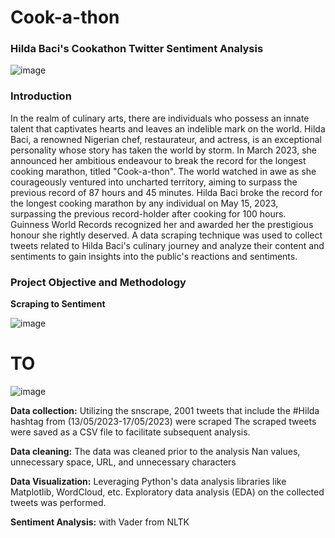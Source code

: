 # Cook-a-thon
### Hilda Baci's Cookathon Twitter Sentiment Analysis
 ![image](https://github.com/Egunjobi-Tunde/Cook-a-thon/assets/105982006/2dcd8050-e5ad-4d28-a57d-c35e95d45475)
### Introduction
In the realm of culinary arts, there are individuals who possess an innate talent that captivates hearts and leaves an indelible mark on the world. Hilda Baci, a renowned Nigerian chef, restaurateur, and actress, is an exceptional personality whose story has taken the world by storm. In March 2023, she announced her ambitious endeavour to break the record for the longest cooking marathon, titled "Cook-a-thon". The world watched in awe as she courageously ventured into uncharted territory, aiming to surpass the previous record of 87 hours and 45 minutes. Hilda Baci broke the record for the longest cooking marathon by any individual on May 15, 2023, surpassing the previous record-holder after cooking for 100 hours. Guinness World Records recognized her and awarded her the prestigious honour she rightly deserved.
A data scraping technique was used to collect tweets related to Hilda Baci's culinary journey and analyze their content and sentiments to gain insights into the public's reactions and sentiments.
### Project Objective and Methodology
**Scraping to Sentiment**

![image](https://github.com/Egunjobi-Tunde/Cook-a-thon/assets/105982006/fa442d92-f15e-49c0-b0c9-c65962819593)
# TO
![image](https://github.com/Egunjobi-Tunde/Cook-a-thon/assets/105982006/8b956317-bd4f-45a6-b78e-ac0b21fe9e07)

**Data collection:** 
Utilizing the snscrape, 2001 tweets that include the #Hilda hashtag from (13/05/2023-17/05/2023) were scraped
The scraped tweets were saved as a CSV file to facilitate subsequent analysis.

**Data cleaning:**
The data was cleaned prior to the analysis
Nan values, unnecessary space, URL, and unnecessary characters

**Data Visualization:**
Leveraging Python's data analysis libraries like Matplotlib, WordCloud, etc. Exploratory data analysis (EDA) on the collected tweets was performed.

**Sentiment Analysis:** with Vader from NLTK



